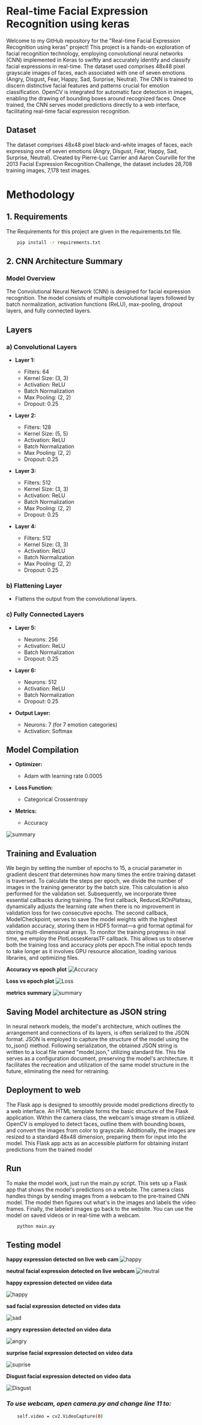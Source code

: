 
# Real-time Facial Expression Recognition using keras

Welcome to my GitHub repository for the "Real-time Facial Expression Recognition using keras" project! This project is a hands-on exploration of facial recognition technology, employing convolutional neural networks (CNN) implemented in Keras to swiftly and accurately identify and classify facial expressions in real-time. The dataset used comprises 48x48 pixel grayscale images of faces, each associated with one of seven emotions (Angry, Disgust, Fear, Happy, Sad, Surprise, Neutral). The CNN is trained to discern distinctive facial features and patterns crucial for emotion classification. OpenCV is integrated for automatic face detection in images, enabling the drawing of bounding boxes around recognized faces. Once trained, the CNN serves model predictions directly to a web interface, facilitating real-time facial expression recognition.




## Dataset

The dataset comprises 48x48 pixel black-and-white images of faces, each expressing one of seven emotions (Angry, Disgust, Fear, Happy, Sad, Surprise, Neutral). Created by Pierre-Luc Carrier and Aaron Courville for the 2013 Facial Expression Recognition Challenge, the dataset includes 28,708 training images, 7,178 test images. 
# Methodology

## 1. Requirements

The Requirements for this project are given in the requirements.txt file.

```bash
    pip install -r requirements.txt

```


## 2. CNN Architecture Summary

### Model Overview

The Convolutional Neural Network (CNN) is designed for facial expression recognition. The model consists of multiple convolutional layers followed by batch normalization, activation functions (ReLU), max-pooling, dropout layers, and fully connected layers.

## Layers

### a) Convolutional Layers

- **Layer 1:**
  - Filters: 64
  - Kernel Size: (3, 3)
  - Activation: ReLU
  - Batch Normalization
  - Max Pooling: (2, 2)
  - Dropout: 0.25

- **Layer 2:**
  - Filters: 128
  - Kernel Size: (5, 5)
  - Activation: ReLU
  - Batch Normalization
  - Max Pooling: (2, 2)
  - Dropout: 0.25

- **Layer 3:**
  - Filters: 512
  - Kernel Size: (3, 3)
  - Activation: ReLU
  - Batch Normalization
  - Max Pooling: (2, 2)
  - Dropout: 0.25

- **Layer 4:**
  - Filters: 512
  - Kernel Size: (3, 3)
  - Activation: ReLU
  - Batch Normalization
  - Max Pooling: (2, 2)
  - Dropout: 0.25

### b) Flattening Layer

- Flattens the output from the convolutional layers.

### c) Fully Connected Layers

- **Layer 5:**
  - Neurons: 256
  - Activation: ReLU
  - Batch Normalization
  - Dropout: 0.25

- **Layer 6:**
  - Neurons: 512
  - Activation: ReLU
  - Batch Normalization
  - Dropout: 0.25

- **Output Layer:**
  - Neurons: 7 (for 7 emotion categories)
  - Activation: Softmax

## Model Compilation

- **Optimizer:**
  - Adam with learning rate 0.0005

- **Loss Function:**
  - Categorical Crossentropy

- **Metrics:**
  - Accuracy


![summary](https://i.ibb.co/VtCHBCS/summary.png)


## Training and Evaluation

We begin by setting the number of epochs to 15, a crucial parameter in gradient descent that determines how many times the entire training dataset is traversed. To calculate the steps per epoch, we divide the number of images in the training generator by the batch size. This calculation is also performed for the validation set.
Subsequently, we incorporate three essential callbacks during training. The first callback, ReduceLROnPlateau, dynamically adjusts the learning rate when there is no improvement in validation loss for two consecutive epochs. The second callback, ModelCheckpoint, serves to save the model weights with the highest validation accuracy, storing them in HDF5 format—a grid format optimal for storing multi-dimensional arrays.
To monitor the training progress in real time, we employ the PlotLossesKerasTF callback. This allows us to observe both the training loss and accuracy plots per epoch.The initial epoch tends to take longer as it involves GPU resource allocation, loading various libraries, and optimizing files. 


**Accuracy vs epoch plot**
![Accuracy](https://i.ibb.co/6DL3bjg/accuracy.png)

**Loss vs epoch plot**
![Loss](https://i.ibb.co/Sy2Zchn/loss.png)

**metrics summary**
![summary](https://i.ibb.co/JpsfrS9/train-sum.png)


## Saving Model architecture as JSON string
In neural network models, the model's architecture, which outlines the arrangement and connections of its layers, is often serialized to the JSON format. JSON is employed to capture the structure of the model using the to_json() method. 
Following serialization, the obtained JSON string is written to a local file named "model.json," utilizing standard file. This file serves as a configuration document, preserving the model's architecture. It facilitates the recreation and utilization of the same model structure in the future, eliminating the need for retraining.

## Deployment to web
The Flask app is designed to smoothly provide model predictions directly to a web interface. An HTML template forms the basic structure of the Flask application. Within the camera class, the webcam's image stream is utilized. OpenCV is employed to detect faces, outline them with bounding boxes, and convert the images from color to grayscale. Additionally, the images are resized to a standard 48x48 dimension, preparing them for input into the model. This Flask app acts as an accessible platform for obtaining instant predictions from the trained model

## Run 
To make the model work, just run the main.py script. This sets up a Flask app that shows the model's predictions on a website. The camera class handles things by sending images from a webcam to the pre-trained CNN model. The model then figures out what's in the images and labels the video frames. Finally, the labeled images go back to the website. You can use the model on saved videos or in real-time with a webcam.

```bash
    python main.py

```


## Testing model 

**happy expression detected on live web cam**
![happy](https://i.ibb.co/BZDnVnT/happy2.png)

**neutral facial expression detected on live webcam**
![neutral](https://i.ibb.co/k8zzB6L/NEUTRAL2.png)



**happy expression detected on video data**

![happy](https://i.ibb.co/kJT8QhM/happy3.png)

**sad facial expression detected on video data**

![sad](https://i.ibb.co/LtWyQrj/sad.png)

**angry expression detected on video data**

![angry](https://i.ibb.co/qyKgRZt/angry.png)

**surprise facial expression detected on video data**

![suprise](https://i.ibb.co/dJJs31h/suprise.png)


**Disgust facial expression detected on video data**

![Disgust](https://i.ibb.co/TkRDdSZ/disgust.png)

### *To use webcam, open camera.py and change line 11 to:*
```bash
    self.video = cv2.VideoCapture(0)

```
